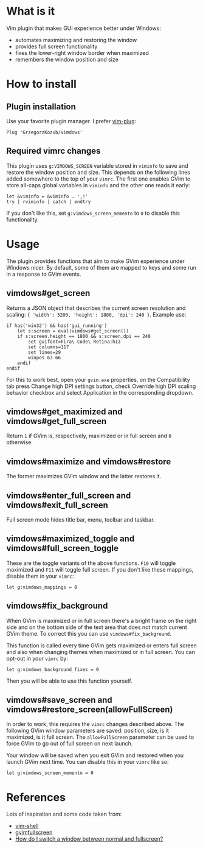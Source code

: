# What is it

Vim plugin that makes GUI experience better under Windows:

- automates maximizing and restoring the window
- provides full screen functionality
- fixes the lower-right window border when maximized
- remembers the window position and size

# How to install

## Plugin installation

Use your favorite plugin manager. I prefer [vim-plug](https://github.com/junegunn/vim-plug):

```
Plug 'GrzegorzKozub/vimdows'
```

## Required vimrc changes

This plugin uses `g:VIMDOWS_SCREEN` variable stored in `viminfo` to save and restore the window position and size. This depends on the following lines added somewhere to the top of your `vimrc`. The first one enables GVim to store all-caps global variables in `viminfo` and the other one reads it early:

```
let &viminfo = &viminfo . ',!'
try | rviminfo | catch | endtry
```

If you don't like this, set `g:vimdows_screen_memento` to `0` to disable this functionality.

# Usage

The plugin provides functions that aim to make GVim experience under Windows nicer. By default, some of them are mapped to keys and some run in a response to GVim events.

## vimdows#get_screen

Returns a JSON object that describes the current screen resolution and scaling: `{ 'width': 3200, 'height': 1800, 'dpi': 240 }`. Example use:

```
if has('win32') && has('gui_running')
    let s:screen = eval(vimdows#get_screen())
    if s:screen.height == 1800 && s:screen.dpi == 240
        set guifont=Fira\ Code\ Retina:h13
        set columns=117
        set lines=29
        winpos 63 66
    endif
endif
```

For this to work best, open your `gvim.exe` properties, on the Compatibility tab press Change high DPI settings button, check Override high DPI scaling behavior checkbox and select Application in the corresponding dropdown.

## vimdows#get_maximized and vimdows#get_full_screen

Return `1` if GVim is, respectively, maximized or in full screen and `0` otherwise.

## vimdows#maximize and vimdows#restore

The former maximizes GVim window and the latter restores it.

## vimdows#enter_full_screen and vimdows#exit_full_screen

Full screen mode hides title bar, menu, toolbar and taskbar.

## vimdows#maximized_toggle and vimdows#full_screen_toggle

These are the toggle variants of the above functions. `F10` will toggle maximized and `F11` will toggle full screen. If you don't like these mappings, disable them in your `vimrc`:

```
let g:vimdows_mappings = 0
```

## vimdows#fix_background

When GVim is maximized or in full screen there's a bright frame on the right side and on the bottom side of the text area that does not match current GVim theme. To correct this you can use `vimdows#fix_background`.

This function is called every time GVim gets maximized or enters full screen and also when changing themes when maximized or in full screen. You can opt-out in your `vimrc` by:

```
let g:vimdows_background_fixes = 0
```

Then you will be able to use this function yourself.

## vimdows#save_screen and vimdows#restore_screen(allowFullScreen)

In order to work, this requires the `vimrc` changes described above. The following GVim window parameters are saved: position, size, is it maximized, is it full screen. The `allowFullScreen` parameter can be used to force GVim to go out of full screen on next launch.

Your window will be saved when you exit GVim and restored when you launch GVim next time. You can disable this in your `vimrc` like so:

```
let g:vimdows_screen_memento = 0
```

# References

Lots of inspiration and some code taken from:

- [vim-shell](https://github.com/xolox/vim-shell/)
- [gvimfullscreen](https://github.com/xqin/gvimfullscreen/)
- [How do I switch a window between normal and fullscreen?](https://blogs.msdn.microsoft.com/oldnewthing/20100412-00/?p=14353)
